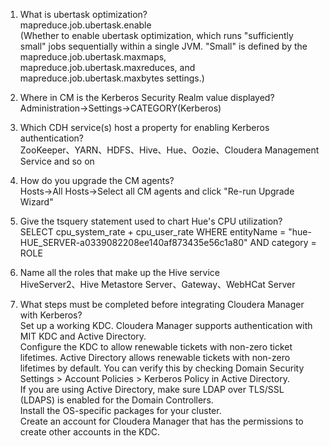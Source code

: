 1.  What is ubertask optimization?  
mapreduce.job.ubertask.enable  
(Whether to enable ubertask optimization, which runs "sufficiently small" jobs sequentially within a single JVM. "Small" is defined by the mapreduce.job.ubertask.maxmaps, mapreduce.job.ubertask.maxreduces, and mapreduce.job.ubertask.maxbytes settings.)

2.  Where in CM is the Kerberos Security Realm value displayed?  
Administration->Settings->CATEGORY(Kerberos)

3.  Which CDH service(s) host a property for enabling Kerberos authentication?  
ZooKeeper、YARN、HDFS、Hive、Hue、Oozie、Cloudera Management Service and so on

4.  How do you upgrade the CM agents?  
Hosts->All Hosts->Select all CM agents and click "Re-run Upgrade Wizard" 

5.  Give the tsquery statement used to chart Hue's CPU utilization?  
SELECT cpu_system_rate + cpu_user_rate WHERE entityName = "hue-HUE_SERVER-a0339082208ee140af873435e56c1a80" AND category = ROLE

6.  Name all the roles that make up the Hive service  
HiveServer2、Hive Metastore Server、Gateway、WebHCat Server

7.  What steps must be completed before integrating Cloudera Manager with Kerberos?  
Set up a working KDC. Cloudera Manager supports authentication with MIT KDC and Active Directory.  
Configure the KDC to allow renewable tickets with non-zero ticket lifetimes.
Active Directory allows renewable tickets with non-zero lifetimes by default. You can verify this by checking Domain Security Settings > Account Policies > Kerberos Policy in Active Directory.  
If you are using Active Directory, make sure LDAP over TLS/SSL (LDAPS) is enabled for the Domain Controllers.  
Install the OS-specific packages for your cluster.    
Create an account for Cloudera Manager that has the permissions to create other accounts in the KDC.   

